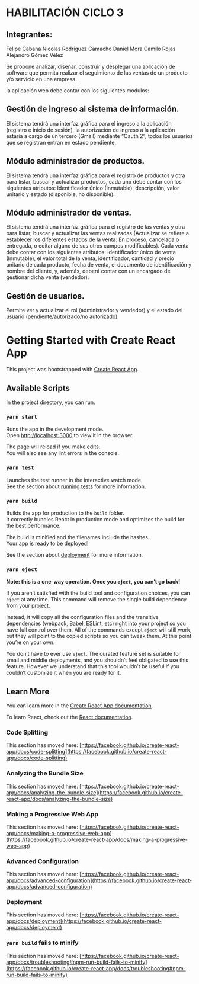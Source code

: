 # HABILITACIÓN CICLO 3

## Integrantes:
Felipe Cabana
Nicolas Rodriguez Camacho
Daniel Mora
Camilo Rojas
Alejandro Gómez Vélez

Se propone analizar, diseñar, construir y desplegar una aplicación de software que permita realizar el seguimiento de las ventas de un producto y/o servicio en una empresa.

la aplicación web debe contar con los siguientes módulos: 

## Gestión de ingreso al sistema de información. 
El sistema tendrá una interfaz gráfica para el ingreso a la aplicación (registro e inicio de sesión), la autorización de ingreso a la aplicación estaría a cargo de un tercero (Gmail) mediante “Oauth 2”; todos los usuarios que se registran entran en estado pendiente.

## Módulo administrador de productos. 
El sistema tendrá una interfaz gráfica para el registro de productos y otra para listar, buscar y actualizar productos, cada uno debe contar con los siguientes atributos: Identificador único (Inmutable), descripción, valor unitario y estado (disponible, no disponible).

## Módulo administrador de ventas.
El sistema tendrá una interfaz gráfica para el registro de las ventas y otra para listar, buscar y actualizar las ventas realizadas (Actualizar se refiere a establecer los diferentes estados de la venta: En proceso, cancelada o entregada, o editar alguno de sus otros campos modificables). Cada venta debe contar con los siguientes atributos: Identificador único de venta  (Inmutable), el valor total de la venta, identificador, cantidad y precio unitario de cada producto, fecha de venta, el documento de identificación y nombre del cliente, y, además, deberá contar con un encargado de gestionar dicha venta (vendedor).

## Gestión de usuarios.
Permite ver y actualizar el rol (administrador y vendedor) y el estado del usuario (pendiente/autorizado/no autorizado).





# Getting Started with Create React App

This project was bootstrapped with [Create React App](https://github.com/facebook/create-react-app).

## Available Scripts

In the project directory, you can run:

### `yarn start`

Runs the app in the development mode.\
Open [http://localhost:3000](http://localhost:3000) to view it in the browser.

The page will reload if you make edits.\
You will also see any lint errors in the console.

### `yarn test`

Launches the test runner in the interactive watch mode.\
See the section about [running tests](https://facebook.github.io/create-react-app/docs/running-tests) for more information.

### `yarn build`

Builds the app for production to the `build` folder.\
It correctly bundles React in production mode and optimizes the build for the best performance.

The build is minified and the filenames include the hashes.\
Your app is ready to be deployed!

See the section about [deployment](https://facebook.github.io/create-react-app/docs/deployment) for more information.

### `yarn eject`

**Note: this is a one-way operation. Once you `eject`, you can’t go back!**

If you aren’t satisfied with the build tool and configuration choices, you can `eject` at any time. This command will remove the single build dependency from your project.

Instead, it will copy all the configuration files and the transitive dependencies (webpack, Babel, ESLint, etc) right into your project so you have full control over them. All of the commands except `eject` will still work, but they will point to the copied scripts so you can tweak them. At this point you’re on your own.

You don’t have to ever use `eject`. The curated feature set is suitable for small and middle deployments, and you shouldn’t feel obligated to use this feature. However we understand that this tool wouldn’t be useful if you couldn’t customize it when you are ready for it.

## Learn More

You can learn more in the [Create React App documentation](https://facebook.github.io/create-react-app/docs/getting-started).

To learn React, check out the [React documentation](https://reactjs.org/).

### Code Splitting

This section has moved here: [https://facebook.github.io/create-react-app/docs/code-splitting](https://facebook.github.io/create-react-app/docs/code-splitting)

### Analyzing the Bundle Size

This section has moved here: [https://facebook.github.io/create-react-app/docs/analyzing-the-bundle-size](https://facebook.github.io/create-react-app/docs/analyzing-the-bundle-size)

### Making a Progressive Web App

This section has moved here: [https://facebook.github.io/create-react-app/docs/making-a-progressive-web-app](https://facebook.github.io/create-react-app/docs/making-a-progressive-web-app)

### Advanced Configuration

This section has moved here: [https://facebook.github.io/create-react-app/docs/advanced-configuration](https://facebook.github.io/create-react-app/docs/advanced-configuration)

### Deployment

This section has moved here: [https://facebook.github.io/create-react-app/docs/deployment](https://facebook.github.io/create-react-app/docs/deployment)

### `yarn build` fails to minify

This section has moved here: [https://facebook.github.io/create-react-app/docs/troubleshooting#npm-run-build-fails-to-minify](https://facebook.github.io/create-react-app/docs/troubleshooting#npm-run-build-fails-to-minify)
